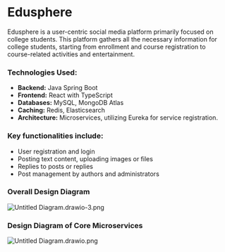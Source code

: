 # Edusphere

Edusphere is a user-centric social media platform primarily focused on college students. This platform gathers all the necessary information for college students, starting from enrollment and course registration to course-related activities and entertainment.

### Technologies Used:
- **Backend:** Java Spring Boot
- **Frontend:** React with TypeScript
- **Databases:** MySQL, MongoDB Atlas
- **Caching:** Redis, Elasticsearch
- **Architecture:** Microservices, utilizing Eureka for service registration.

### Key functionalities include:
- User registration and login
- Posting text content, uploading images or files
- Replies to posts or replies
- Post management by authors and administrators

### Overall Design Diagram
![Untitled Diagram.drawio-3.png](..%2F..%2FDownloads%2FUntitled%20Diagram.drawio-3.png)
### Design Diagram of Core Microservices
![Untitled Diagram.drawio.png](..%2F..%2FDownloads%2FUntitled%20Diagram.drawio.png)

